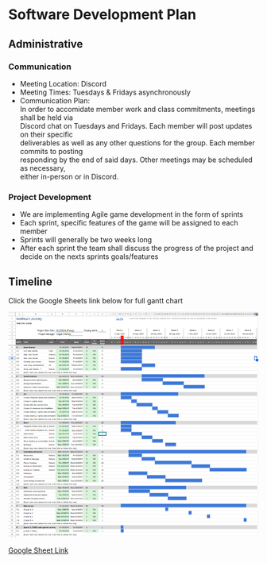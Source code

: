 # Software Development Plan

## Administrative


### Communication
* Meeting Location: Discord
* Meeting Times:    Tuesdays & Fridays asynchronously
* Communication Plan:  
In order to accomidate member work and class commitments, meetings shall be held via  
Discord chat on Tuesdays and Fridays. Each member will post updates on their specific  
deliverables as well as any other questions for the group. Each member commits to posting  
responding by the end of said days.  Other meetings may be scheduled as necessary,   
either in-person or in Discord.  
  
### Project Development
* We are implementing Agile game development in the form of sprints
* Each sprint, specific features of the game will be assigned to each member
* Sprints will generally be two weeks long
* After each sprint the team shall discuss the progress of the project and decide on the nexts sprints goals/features
 

## Timeline
Click the Google Sheets link below for full gantt chart  

![gantt](../assets/gantt-chart.png)  

<a href='https://docs.google.com/spreadsheets/d/1T9mDlycQ7FxXoMDIorNKHfpIKWc-6so3mbPJ-0FIVwY/edit?usp=sharing'>Google Sheet Link</a>
